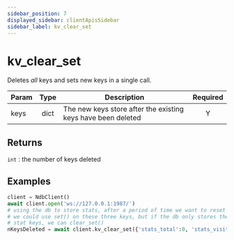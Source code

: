 ```yaml
---
sidebar_position: 7
displayed_sidebar: clientApisSidebar
sidebar_label: kv_clear_set
---
```


# kv_clear_set
Deletes _all_ keys and sets new keys in a single call.

|Param|Type|Description|Required|
|--|:-:|--|:-:|
|keys|dict|The new keys store after the existing keys have been deleted|Y|


## Returns

`int` : the number of keys deleted


## Examples


```py
client = NdbClient()
await client.open('ws://127.0.0.1:1987/')
# using the db to store stats, after a period of time we want to reset counters
# we could use set() on these three keys, but if the db only stores these
# stat keys, we can clear_set()
nKeysDeleted = await client.kv_clear_set({'stats_total':0, 'stats_visitors':0, 'stats_blocked':0})
```
